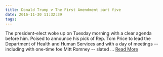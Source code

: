 ```yaml
---
title: Donald Trump v The First Amendment part five
date: 2016-11-30 11:32:39
tags:
---
```

The president-elect woke up on Tuesday morning with a clear agenda before him. Poised to announce his pick of Rep. Tom Price to lead the Department of Health and Human Services and with a day of meetings -- including with one-time foe Mitt Romney -- slated ...
[Read More](https://www.washingtonpost.com/news/the-fix/wp/2016/11/29/donald-trump-v-the-first-amendment-part-five/)